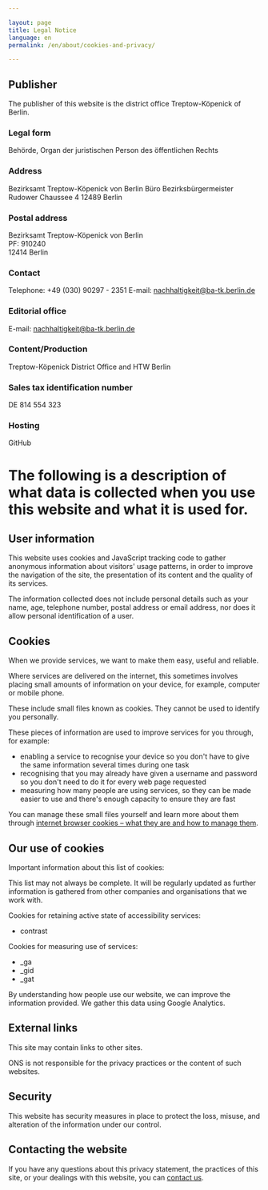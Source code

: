 ```yaml
---

layout: page
title: Legal Notice
language: en
permalink: /en/about/cookies-and-privacy/

---
```


## Publisher
The publisher of this website is the district office Treptow-Köpenick of Berlin. 

### Legal form										                       
Behörde, Organ der juristischen Person des öffentlichen Rechts

### Address
Bezirksamt Treptow-Köpenick von Berlin
Büro Bezirksbürgermeister
Rudower Chaussee 4
12489 Berlin 

### Postal address
Bezirksamt Treptow-Köpenick von Berlin						                             
PF: 910240										             
12414 Berlin

### Contact
Telephone: +49 (030) 90297 - 2351
E-mail: nachhaltigkeit@ba-tk.berlin.de 

### Editorial office
E-mail: nachhaltigkeit@ba-tk.berlin.de  

### Content/Production
Treptow-Köpenick District Office and HTW Berlin

### Sales tax identification number
DE 814 554 323 											

### Hosting
GitHub 

# The following is a description of what data is collected when you use this website and what it is used for.

## User information
This website uses cookies and JavaScript tracking code to gather anonymous information about visitors' usage patterns, in order to improve the navigation of the site, the presentation of its content and the quality of its services.

The information collected does not include personal details such as your name, age, telephone number, postal address or email address, nor does it allow personal identification of a user.

## Cookies
When we provide services, we want to make them easy, useful and reliable.

Where services are delivered on the internet, this sometimes involves placing small amounts of information on your device, for example, computer or mobile phone.

These include small files known as cookies. They cannot be used to identify you personally.

These pieces of information are used to improve services for you through, for example:

- enabling a service to recognise your device so you don't have to give the same information several times during one task
- recognising that you may already have given a username and password so you don't need to do it for every web page requested
- measuring how many people are using services, so they can be made easier to use and there's enough capacity to ensure they are fast

You can manage these small files yourself and learn more about them through [internet browser cookies – what they are and how to manage them](https://www.aboutcookies.org/).

## Our use of cookies
Important information about this list of cookies:

This list may not always be complete. It will be regularly updated as further information is gathered from other companies and organisations that we work with.

Cookies for retaining active state of accessibility services:

- contrast

Cookies for measuring use of services:

- _ga
- _gid
- _gat

By understanding how people use our website, we can improve the information provided. We gather this data using Google Analytics.

## External links
This site may contain links to other sites.

ONS is not responsible for the privacy practices or the content of such websites.

## Security
This website has security measures in place to protect the loss, misuse, and alteration of the information under our control.

## Contacting the website
If you have any questions about this privacy statement, the practices of this site, or your dealings with this website, you can [contact us](mailto:{{site.email_contacts.functional}}).
